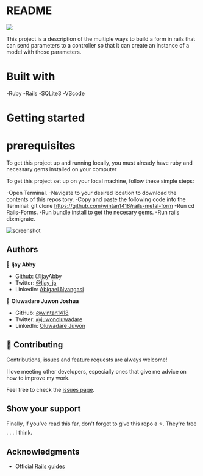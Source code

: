 
# README
![](https://img.shields.io/badge/Microverse-blueviolet)

This project is a description of the multiple ways to build a form in rails that can send parameters to a controller so that it can create an instance of a model with those parameters.

# Built with
-Ruby
-Rails
-SQLite3
-VScode

# Getting started
# prerequisites

To get this project up and running locally, you must already have ruby and necessary gems installed on your computer

To get this project set up on your local machine, follow these simple steps:

-Open Terminal.
-Navigate to your desired location to download the contents of this repository.
-Copy and paste the following code into the Terminal: git clone https://github.com/wintan1418/rails-metal-form
-Run cd Rails-Forms.
-Run bundle install to get the necesary gems.
-Run rails db:migrate.

![screenshot](.assets/images/form.png)


 ## Authors

👤 **Ijay Abby**

- Github: [@IjayAbby](https://github.com/IjayAbby)
- Twitter: [@Ijay_js](https://twitter.com/Ijay_js)
- LinkedIn: [Abigael Nyangasi](https://www.linkedin.com/in/ijayabby4/)

👤 **Oluwadare Juwon Joshua**

- GitHub: [@wintan1418](https://github.com/wintan1418)
- Twitter: [@juwonoluwadare](https://twitter.com/oluwadarejuwon)
- LinkedIn: [Oluwadare Juwon](https://www.linkedin.com/in/oluwadare-juwon-048a391a8/)

## 🤝 Contributing

Contributions, issues and feature requests are always welcome!

I love meeting other developers, especially ones that give me advice on how to improve my work.

Feel free to check the [issues page](https://github.com/wintan1418/rails-metal-form/issues).

## Show your support

Finally, if you've read this far, don't forget to give this repo a ⭐️. They're free . . . I think.

## Acknowledgments

- Official [Rails guides](https://guides.rubyonrails.org/index.html) 

